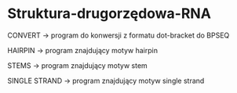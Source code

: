 # Struktura-drugorzędowa-RNA

CONVERT -> program do konwersji z formatu dot-bracket do BPSEQ

HAIRPIN -> program znajdujący motyw hairpin

STEMS -> program znajdujący motyw stem

SINGLE STRAND -> program znajdujący motyw single strand
